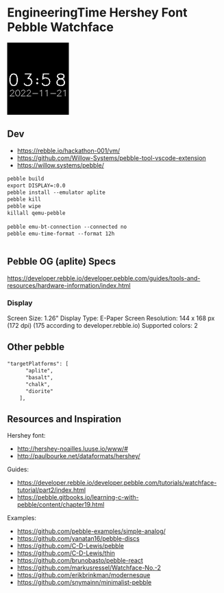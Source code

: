 # EngineeringTime Hershey Font Pebble Watchface

![Screenshot](screenshot.png)

## Dev

- https://rebble.io/hackathon-001/vm/
- https://github.com/Willow-Systems/pebble-tool-vscode-extension
- https://willow.systems/pebble/

```
pebble build
export DISPLAY=:0.0
pebble install --emulator aplite
pebble kill
pebble wipe
killall qemu-pebble

pebble emu-bt-connection --connected no
pebble emu-time-format --format 12h


```

## Pebble OG (aplite) Specs

https://developer.rebble.io/developer.pebble.com/guides/tools-and-resources/hardware-information/index.html

### Display

Screen Size: 1.26"
Display Type: E-Paper
Screen Resolution: 144 x 168 px (172 dpi) (175 according to developer.rebble.io)
Supported colors: 2

## Other pebble

```
"targetPlatforms": [
      "aplite",
      "basalt",
      "chalk",
      "diorite"
    ],
```

## Resources and Inspiration

Hershey font:
- http://hershey-noailles.luuse.io/www/#
- http://paulbourke.net/dataformats/hershey/

Guides:
- https://developer.rebble.io/developer.pebble.com/tutorials/watchface-tutorial/part2/index.html
- https://pebble.gitbooks.io/learning-c-with-pebble/content/chapter19.html

Examples:
- https://github.com/pebble-examples/simple-analog/
- https://github.com/yanatan16/pebble-discs
- https://github.com/C-D-Lewis/pebble
- https://github.com/C-D-Lewis/thin
- https://github.com/brunobasto/pebble-react
- https://github.com/markusressel/Watchface-No.-2
- https://github.com/erikbrinkman/modernesque
- https://github.com/snymainn/minimalist-pebble
